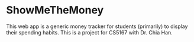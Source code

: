 # ShowMeTheMoney
This web app is a generic money tracker for students (primarily) to display their spending habits. This is a project for CS5167 with Dr. Chia Han.
